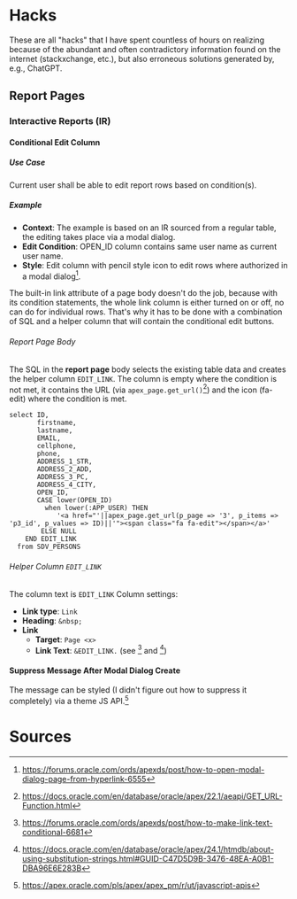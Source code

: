 # Hacks
These are all "hacks" that I have spent countless of hours on realizing because of the abundant and often contradictory information found on the internet (stackxchange, etc.), but also erroneous solutions generated by, e.g., ChatGPT.
## Report Pages
### Interactive Reports (IR)
#### Conditional Edit Column
##### Use Case
Current user shall be able to edit report rows based on condition(s).
##### Example
- **Context**: The example is based on an IR sourced from a regular table, the editing takes place via a modal dialog.
- **Edit Condition**: OPEN_ID column contains same user name as current user name.
- **Style**: Edit column with pencil style icon to edit rows where authorized in a modal dialog[^1].

The built-in link attribute of a page body doesn't do the job, because with its condition statements, the whole link column is either turned on or off, no can do for individual rows.
That's why it has to be done with a combination of SQL and a helper column that will contain the conditional edit buttons.

###### Report Page Body
The SQL in the **report page** body selects the existing table data and creates the helper column ```EDIT_LINK```. The column is empty where the condition is not met, it contains the URL (via ```apex_page.get_url()```[^2]) and the icon (fa-edit) where the condition is met.
```
select ID,
       firstname,
       lastname,
       EMAIL,
       cellphone,
       phone,
       ADDRESS_1_STR,
       ADDRESS_2_ADD,
       ADDRESS_3_PC,
       ADDRESS_4_CITY,
       OPEN_ID,
       CASE lower(OPEN_ID)
         when lower(:APP_USER) THEN
            '<a href="'||apex_page.get_url(p_page => '3', p_items => 'p3_id', p_values => ID)||'"><span class="fa fa-edit"></span></a>'
        ELSE NULL
    END EDIT_LINK
  from SDV_PERSONS
```
###### Helper Column ```EDIT_LINK```
The column text is 
```EDIT_LINK``` Column settings:
- **Link type**: ```Link```
- **Heading**: ```&nbsp;```
- **Link**
  - **Target**: ```Page <x>```
  - **Link Text**: ```&EDIT_LINK.``` (see [^3] and [^4])

#### Suppress Message After Modal Dialog Create
The message can be styled (I didn't figure out how to suppress it completely) via a theme JS API.[^5]

# Sources
[^1]: https://forums.oracle.com/ords/apexds/post/how-to-open-modal-dialog-page-from-hyperlink-6555
[^2]: https://docs.oracle.com/en/database/oracle/apex/22.1/aeapi/GET_URL-Function.html
[^3]: https://forums.oracle.com/ords/apexds/post/how-to-make-link-text-conditional-6681
[^4]: https://docs.oracle.com/en/database/oracle/apex/24.1/htmdb/about-using-substitution-strings.html#GUID-C47D5D9B-3476-48EA-A0B1-DBA96E6E283B
[^5]: https://apex.oracle.com/pls/apex/apex_pm/r/ut/javascript-apis
